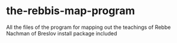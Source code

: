 # the-rebbis-map-program
All the files of the program for mapping out the teachings of Rebbe Nachman of Breslov
install package included
